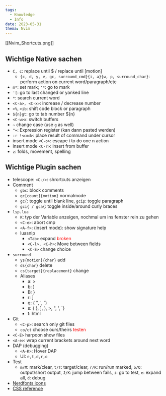 ```yaml
---
tags:
  - Knowledge
  - Info
date: 2023-05-31
thema: Nvim
---
```

[[Nvim_Shortcuts.png]]

## Wichtige Native sachen
- `C, c`: replace until \$ / replace until \[motion\] 
	- `{c, d, y, v, gc, surround_cmd}{i, a}{w, p, surround_char}`: perform action on current word/paragraph/etc
- `m*`: set mark; `'*`: go to mark
- `'[`: go to last changed or yanked line
- `*`: search current word
- `<C-a>, <C-x>`: increase / decrease number
- `>%`, `>ib`: shift code block or paragraph
- `${n}gt`: go to tab number ${n}
- `<C-w>x`: switch buffers
- `~` change case (use `g` as well)
- `"=`: Expression register (kan dann pasted werden)
- `:r !<cmd>`: place result of command under cursor
- insert mode `<C-o>`: escape i to do one n action
- insert mode `<C-r>`: insert from buffer
- `z`: folds, movement, spelling

## Wichtige Plugin sachen
- telescope: `<C-/>`: shrortcuts anzeigen
- Comment
	- `gbc`: block comments
	- `gc[count]{motion}` normalmode
	- `gc{`: toggle until blank line,  `gcip`: toggle paragraph
	- `gci{ / gca{`: toggle inside/around curly braces
- `lsp.lua`
	- `K`: typ der Variable anzeigen, nochmal um ins fenster rein zu gehen
	- `<C-e>`: abort cmp
	- `<A-f>`: (insert mode): show signature help
	- luasnip
		- `<Tab>` expand <font color="red">broken</font>
		- `<C-l>, <C-h>`: Move between fields
		- `<C-E>` change choice
- `surround`
	- `ys{motion}{char}` add
	- `ds{char}` delete
	- `cs{target}{replacement}` change
	- Aliases
		- a: >
		- b: )
		- B: }
		- r: ]
		- q: { ", ', \`}
		- s: { }, ], ), >, ", ', \`}
		- t: html
- Git
	- `<C-p>`: search only git files
	- `co/ct` choose ours/theirs <font color="red">testen</font>
- `<C-E>` harpoon show files
- `<A-e>`: wrap current brackets around next word
- DAP (debugging)
	- `<A-K>`: Hover DAP
	- UI: `e,t,d,r,o`
- Test
	- `m/M`: mark/clear, `t/T`: target/clear, `r/R`: run/run marked, `o/O`: output/short output, `J/K`: jump between fails, `i`: go to test, `e`: expand all, `d`: debug
- [Nerdfonts icons](https://www.nerdfonts.com/cheat-sheet)
- [CSS reference](https://github.com/rstacruz/vim-hyperstyle/blob/master/REFERENCE.md)